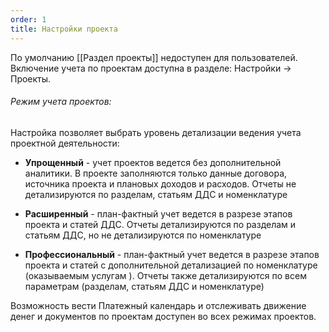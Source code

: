 ```yaml
---
order: 1
title: Настройки проекта
---
```


По умолчанию \[\[Раздел проекты\]\] недоступен для пользователей. Включение учета по проектам доступна в разделе: Настройки -> Проекты.

###### Режим учета проектов:

Настройка позволяет выбрать уровень детализации ведения учета проектной деятельности:

-  **Упрощенный** - учет проектов ведется без дополнительной аналитики. В проекте заполняются только данные договора, источника проекта и плановых доходов и расходов. Отчеты не детализируются по разделам, статьям ДДС и номенклатуре

-  **Расширенный** - план-фактный учет ведется в разрезе этапов проекта и статей ДДС. Отчеты детализируются по разделам и статьям ДДС, но не детализируются по номенклатуре

-  **Профессиональный** - план-фактный учет ведется в разрезе этапов проекта и статей с дополнительной детализацией по номенклатуре (оказываемым услугам ). Отчеты также детализируются по всем параметрам (разделам, статьям ДДС и номенклатуре)

Возможность вести Платежный календарь и отслеживать движение денег и документов по проектам доступен во всех режимах проектов.